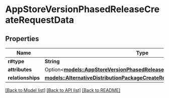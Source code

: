 # AppStoreVersionPhasedReleaseCreateRequestData

## Properties

Name | Type | Description | Notes
------------ | ------------- | ------------- | -------------
**r#type** | **String** |  | 
**attributes** | Option<[**models::AppStoreVersionPhasedReleaseCreateRequestDataAttributes**](AppStoreVersionPhasedReleaseCreateRequest_data_attributes.md)> |  | [optional]
**relationships** | [**models::AlternativeDistributionPackageCreateRequestDataRelationships**](AlternativeDistributionPackageCreateRequest_data_relationships.md) |  | 

[[Back to Model list]](../README.md#documentation-for-models) [[Back to API list]](../README.md#documentation-for-api-endpoints) [[Back to README]](../README.md)


